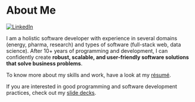 # About Me

<!-- [![Twitter Follow](https://img.shields.io/twitter/follow/patilindrajeets?label=%20%40IndrajeetPatil&style=flat-square&labelColor=2196F3&logo=twitter&logoColor=white&colorB=0D47A1)](https://twitter.com/patilindrajeets) 
[![Research gate](https://img.shields.io/badge/-Research%20Gate-green.svg?style=flat-square&logo=researchgate&logoColor=white&colorB=616161&labelColor=00BFA5)](https://www.researchgate.net/profile/Indrajeet-Patil-2) -->
[![LinkedIn](https://img.shields.io/badge/LinkedIn-0077B5?style=for-the-badge&logo=linkedin&logoColor=white)](https://www.linkedin.com/in/indrajeet-patil-397865174/)

I am a holistic software developer with experience in several domains (energy, pharma, research)
and types of software (full-stack web, data science).
After 10+ years of programming and development, I can confidently create
**robust, scalable, and user-friendly software solutions that solve business problems**.

To know more about my skills and work, have a look at my [résumé](https://drive.google.com/file/d/1dn3Sd31qoMkgF5fV-uH_be7StapzowzJ/view?usp=sharing).

If you are interested in good programming and software development practices, check out my [slide decks](https://sites.google.com/site/indrajeetspatilmorality/presentations).
